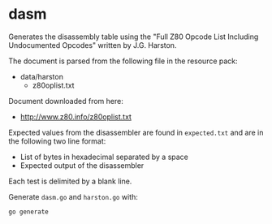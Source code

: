 # dasm

Generates the disassembly table using the "Full Z80 Opcode List Including
Undocumented Opcodes" written by J.G. Harston.

The document is parsed from the following file in the resource pack:

- data/harston
    - z80oplist.txt

Document downloaded from here:

- http://www.z80.info/z80oplist.txt

Expected values from the disassembler are found in `expected.txt` and
are in the following two line format:

- List of bytes in hexadecimal separated by a space
- Expected output of the disassembler

Each test is delimited by a blank line.

Generate `dasm.go` and `harston.go` with:

```bash
go generate
```
